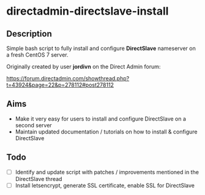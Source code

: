 # directadmin-directslave-install

## Description

Simple bash script to fully install and configure **DirectSlave** nameserver on a fresh CentOS 7 server.

Originally created by user **jordivn** on the Direct Admin forum: 

https://forum.directadmin.com/showthread.php?t=43924&page=22&p=278112#post278112


## Aims

* Make it very easy for users to install and configure DirectSlave on a second server  
* Maintain updated documentation / tutorials on how to install & configure DirectSlave

## Todo

- [ ] Identify and update script with patches / improvements mentioned in the DirectSlave thread
- [ ] Install letsencrypt, generate SSL certificate, enable SSL for DirectSlave
